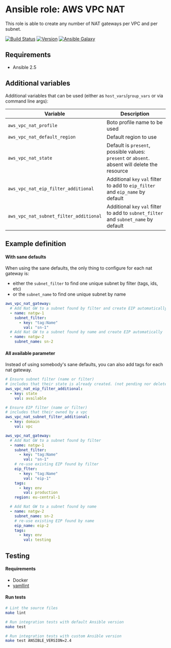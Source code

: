 # Ansible role: AWS VPC NAT

This role is able to create any number of NAT gateways per VPC and per subnet.

[![Build Status](https://travis-ci.org/Flaconi/ansible-role-aws-vpc-nat.svg?branch=master)](https://travis-ci.org/Flaconi/ansible-role-aws-vpc-nat)
[![Version](https://img.shields.io/github/tag/Flaconi/ansible-role-aws-vpc-nat.svg)](https://github.com/Flaconi/ansible-role-aws-vpc-nat/tags)
[![Ansible Galaxy](https://img.shields.io/ansible/role/d/26013.svg)](https://galaxy.ansible.com/Flaconi/aws-vpc-nat/)

## Requirements

* Ansible 2.5

## Additional variables

Additional variables that can be used (either as `host_vars`/`group_vars` or via command line args):

| Variable                               | Description                  |
|----------------------------------------|------------------------------|
| `aws_vpc_nat_profile`                  | Boto profile name to be used |
| `aws_vpc_nat_default_region`           | Default region to use        |
| `aws_vpc_nat_state`           | Default is `present`, possible values: `present` or `absent`. absent will delete the resource        |
| `aws_vpc_nat_eip_filter_additional`    | Additional `key` `val` filter to add to `eip_filter` and `eip_name` by default |
| `aws_vpc_nat_subnet_filter_additional` | Additional `key` `val` filter to add to `subnet_filter` and `subnet_name` by default |


## Example definition

#### With sane defaults
When using the sane defaults, the only thing to configure for each nat gateway is:

* either the `subnet_filter` to find one unique subnet by filter (tags, ids, etc)
* or the `subnet_name` to find one unique subnet by name

```yml
aws_vpc_nat_gateway:
  # Add Nat GW to a subnet found by filter and create EIP automatically
  - name: natgw-1
    subnet_filter:
      - key: "tag:Name"
        val: "sn-1"
  # Add Nat GW to a subnet found by name and create EIP automatically
  - name: natgw-2
    subnet_name: sn-2
```

#### All available parameter
Instead of using somebody's sane defaults, you can also add tags for each nat gateway.

```yml
# Ensure subnet filter (name or filter)
# includes that their state is already created. (not pending nor deleted)
aws_vpc_nat_eip_filter_additional:
  - key: state
    val: available

# Ensure EIP filter (name or filter)
# includes that their owned by a vpc
aws_vpc_nat_subnet_filter_additional:
  - key: domain
    val: vpc

aws_vpc_nat_gateway:
  # Add Nat GW to a subnet found by filter
  - name: natgw-1
    subnet_filter:
      - key: "tag:Name"
        val: "sn-1"
    # re-use existing EIP found by filter
    eip_flter:
      - key: "tag:Name"
        val: "eip-1"
    tags:
      - key: env
        val: production
    region: eu-central-1

  # Add Nat GW to a subnet found by name
  - name: natgw-2
    subnet_name: sn-2
    # re-use existing EIP found by name
    eip_name: eip-2
    tags:
      - key: env
        val: testing
```


## Testing

#### Requirements

* Docker
* [yamllint](https://github.com/adrienverge/yamllint)

#### Run tests

```bash
# Lint the source files
make lint

# Run integration tests with default Ansible version
make test

# Run integration tests with custom Ansible version
make test ANSIBLE_VERSION=2.4
```
